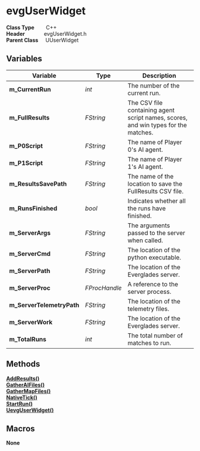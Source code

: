 # evgUserWidget

**Class Type**&nbsp; &nbsp; &nbsp; &nbsp; C++  
**Header** &nbsp; &nbsp; &nbsp; &nbsp; &nbsp; &nbsp; evgUserWidget.h  
**Parent Class** &nbsp; &nbsp; UUserWidget  

## Variables
|Variable                   |Type           |Description                                                                        |
|---------------------------|---------------|-----------------------------------------------------------------------------------|
|**m_CurrentRun**           |*int*          |The number of the current run.                                                     |
|**m_FullResults**          |*FString*      |The CSV file containing agent script names, scores, and win types for the matches. |
|**m_P0Script**             |*FString*      |The name of Player 0's AI agent.                                                   |
|**m_P1Script**             |*FString*      |The name of Player 1's AI agent.                                                   |
|**m_ResultsSavePath**      |*FString*      |The name of the location to save the FullResults CSV file.                         |
|**m_RunsFinished**         |*bool*         |Indicates whether all the runs have finished.                                      |
|**m_ServerArgs**           |*FString*      |The arguments passed to the server when called.                                    |
|**m_ServerCmd**            |*FString*      |The location of the python executable.                                             |
|**m_ServerPath**           |*FString*      |The location of the Everglades server.                                             |
|**m_ServerProc**           |*FProcHandle*  |A reference to the server process.                                                 |
|**m_ServerTelemetryPath**  |*FString*      |The location of the telemetry files.                                               |
|**m_ServerWork**           |*FString*      |The location of the Everglades server.                                             |
|**m_TotalRuns**            |*int*          |The total number of matches to run.                                                |

## Methods
[**AddResults()**](../../Methods/ClientMethods/AddResults().md)  
[**GatherAIFiles()**](../../Methods/ClientMethods/GatherAIFiles().md)  
[**GatherMapFiles()**](../../Methods/ClientMethods/GatherMapFiles().md)  
[**NativeTick()**](../../Methods/ClientMethods/NativeTick().md)  
[**StartRun()**](../../Methods/ClientMethods/StartRun().md)  
[**UevgUserWidget()**](../../Methods/ClientMethods/UevgUserWidget().md)  


## Macros
**None**